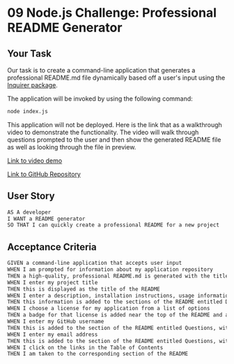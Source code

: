 # 09 Node.js Challenge: Professional README Generator

## Your Task

Our task is to create a command-line application that generates a professional README.md file dynamically based off a user's input using the [Inquirer package](https://www.npmjs.com/package/inquirer/v/8.2.4).

The application will be invoked by using the following command:

```bash
node index.js
```

This application will not be deployed. Here is the link that as a walkthrough video to demonstrate the functionality. The video will walk through questions prompted to the user and then show the generated README file as well as looking through the file in preview.

[Link to video demo](https://drive.google.com/file/d/1x8pdpH2OjQuAKp7q4alZPjh8qPz8KBZa/view)

[Link to GitHub Repository](https://github.com/charmingdarling/professional-readme-generator)

## User Story

```md
AS A developer
I WANT a README generator
SO THAT I can quickly create a professional README for a new project
```

## Acceptance Criteria

```md
GIVEN a command-line application that accepts user input
WHEN I am prompted for information about my application repository
THEN a high-quality, professional README.md is generated with the title of my project and sections entitled Description, Table of Contents, Installation, Usage, License, Contributing, Tests, and Questions
WHEN I enter my project title
THEN this is displayed as the title of the README
WHEN I enter a description, installation instructions, usage information, contribution guidelines, and test instructions
THEN this information is added to the sections of the README entitled Description, Installation, Usage, Contributing, and Tests
WHEN I choose a license for my application from a list of options
THEN a badge for that license is added near the top of the README and a notice is added to the section of the README entitled License that explains which license the application is covered under
WHEN I enter my GitHub username
THEN this is added to the section of the README entitled Questions, with a link to my GitHub profile
WHEN I enter my email address
THEN this is added to the section of the README entitled Questions, with instructions on how to reach me with additional questions
WHEN I click on the links in the Table of Contents
THEN I am taken to the corresponding section of the README
```